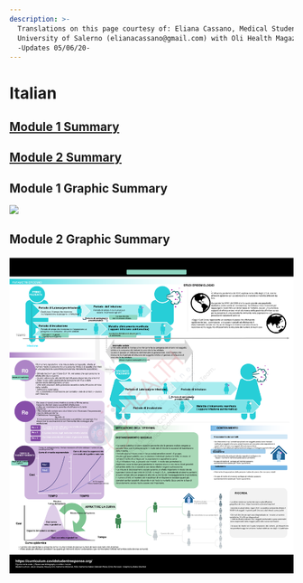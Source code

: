 ```yaml
---
description: >-
  Translations on this page courtesy of: Eliana Cassano, Medical Student at the
  University of Salerno (elianacassano@gmail.com) with Oli Health Magazine
  -Updates 05/06/20-
---
```


# Italian

## [Module 1 Summary](https://drive.google.com/file/d/11-upmlJz6ympdDM6e1kabVtS3Cr1x5GO/view?usp=sharing)

## [Module 2 Summary](https://drive.google.com/file/d/1D1TUqXu_3-i-wZRwkXxRR-z4wxvF85yC/view?usp=sharing)

## Module 1 Graphic Summary

![](../../.gitbook/assets/module-1-ita.png)

## Module 2 Graphic Summary

![](../../.gitbook/assets/module-2ita.png)

